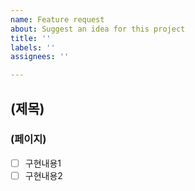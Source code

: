 ```yaml
---
name: Feature request
about: Suggest an idea for this project
title: ''
labels: ''
assignees: ''

---
```


## (제목)
### (페이지)
-[ ] 구현내용1
-[ ] 구현내용2
